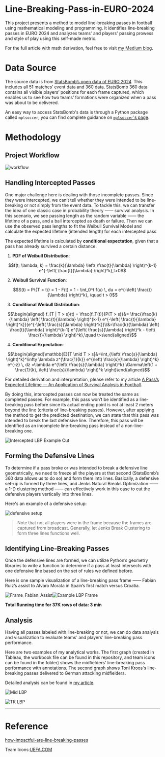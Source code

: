 # Line-Breaking-Pass-in-EURO-2024
This project presents a method to model line-breaking passes in football using mathematical modeling and programming. It identifies line-breaking passes in EURO 2024 and analyzes teams' and players' passing prowess and style of play using this self-made metric.

For the full article with math derivation, feel free to visit [my Medium blog](https://medium.com/@WeiranLin/decoding-line-breaking-passes-in-euro-2024-806d8ac26882).

# Data Source
The source data is from [StatsBomb’s open data of EURO 2024](https://github.com/statsbomb/open-data). This includes all 51 matches’ event data and 360 data. StatsBomb 360 data contains all visible players’ positions for each frame captured, which enables us to see how two teams’ formations were organized when a pass was about to be delivered.

An easy way to access StatsBomb's data is through a Python package called `mplsoccer`, you can find complete guidance on [`mplsoccer`'s page](https://mplsoccer.readthedocs.io/en/latest/index.html).

# Methodology

## Project Workflow

![workflow](./Images/workflow.png)

## Handling Intercepted Passes

One major challenge here is dealing with those incomplete passes. Since they were intercepted, we can’t tell whether they were intended to be line-breaking or not simply from the event data. To tackle this, we can transfer the idea of one classic case in probability theory —— survival analysis. In this scenario, we see passing length as the random variable —— the lifetime of a pass, and a ball intercepted as death or failure. Then we can use the observed pass lengths to fit the Weibull Survival Model and calculate the expected lifetime (intended length) for each intercepted pass.

The expected lifetime is calculated by **conditional expectation**, given that a pass has already survived a certain distance.

1. **PDF of Weibull Distribution**:
```math
f(t; \lambda, k) = \frac{k}{\lambda} \left( \frac{t}{\lambda} \right)^{k-1} e^{-\left( \frac{t}{\lambda} \right)^k},t>0
```

2. **Weibull Survival Function**:
```math
S(t) = P\{T > t\} = 1 - F(t) = 1 - \int_0^t f(u) \, du = e^{-\left( \frac{t}{\lambda} \right)^k}, \quad t > 0
```

3. **Conditional Weibull Distribution**:
```math
\begin{aligned} f_{T | T > s}(t) = \frac{f_T(t)}{P(T > s)}&= \frac{\frac{k}{\lambda} \left( \frac{t}{\lambda} \right)^{k-1} e^{-\left( \frac{t}{\lambda} \right)^k}}{e^{-\left( \frac{s}{\lambda} \right)^k}}\\&=\frac{k}{\lambda} \left( \frac{t}{\lambda} \right)^{k-1} e^{\left( \frac{s}{\lambda} \right)^k - \left( \frac{t}{\lambda} \right)^k},\quad t>s\end{aligned}
```

4. **Conditional Expectation**:
```math
\begin{aligned}\mathbb{E}[T \mid T > s]&=\int_{\left( \frac{s}{\lambda} \right)^k}^\infty \lambda z^{\frac{1}{k}} e^{\left( \frac{s}{\lambda} \right)^k} e^{-z} \, dz =\lambda e^{\left( \frac{s}{\lambda} \right)^k} \Gamma\left(1 + \frac{1}{k}, \left( \frac{s}{\lambda} \right)^k \right)\end{aligned}
```
For detailed derivation and interpretation, please refer to my article [A Pass’s Expected Lifetime — An Application of Survival Analysis in Football](https://medium.com/@WeiranLin/a-passs-expected-lifetime-an-application-of-survival-analysis-in-football-1d4af36edca9).

By doing this, intercepted passes can now be treated the same as completed passes. For example, this pass won’t be identified as a line-breaking pass before since its actual ending point is not at least 2 meters beyond the line (criteria of line-breaking passes). However, after applying the method to get the predicted destination, we can state that this pass was intended to break the last defensive line. Therefore, this pass will be identified as an incomplete line-breaking pass instead of a non-line-breaking one.

![Intercepted LBP Example Cut](./Images/Intercepted-LBP-Example-Logo.png)

## Forming the Defensive Lines

To determine if a pass broke or was intended to break a defensive line geometrically, we need to freeze all the players at that second (StatsBomb’s 360 data allows us to do so) and form them into lines. Basically, a defensive set-up is formed by three lines, and Jenks Natural Breaks Optimization —— a 1-D clustering method —— can effectively work in this case to cut the defensive players vertically into three lines.

Here's an example of a defensive setup:

![defensive setup](./Images/Kickoff-DefLine-Logo.png)

> Note that not all players were in the frame because the frames are captured from broadcast. Generally, let Jenks Break Clustering to form three lines functions well.

## Identifying Line-Breaking Passes

Once the defensive lines are formed, we can utilize Python’s geometry libraries to write a function to determine if a pass at least intersects with one defensive line based on the set of rules we defined before. 

Here is one sample visualization of a line-breaking pass frame —— Fabian Ruiz’s assist to Alvaro Morata in Spain’s first match versus Croatia.

![Frame_Fabian_Assist](./Images/Frame-Fabian-Assist.png)![Example LBP Frame](./Images/Example-LBP-Frame-Logo.png)

**Total Running time for 37K rows of data: 3 min**

## Analysis

Having all passes labeled with line-breaking or not, we can do data analysis and visualization to evaluate teams' and players' line-breaking pass performance.

Here are two examples of my analytical works. The first graph (created in Tableau, the workbook file can be found in this repository, and team icons can be found in the folder) shows the midfielders' line-breaking pass performance with annotations. The second graph shows Toni Kroos's line-breaking passes delivered to German attacking midfielders.

Detailed analysis can be found in [my article](https://medium.com/@WeiranLin/decoding-line-breaking-passes-in-euro-2024-806d8ac26882).

![Mid LBP](./Images/Mid-LBP-Annotated-Logo.png)

![TK LBP](./Images/TK-LBP-Logo.png)

-----------------------------------------------------------------------------
# Reference
[how-impactful-are-line-breaking-passes](https://www.statsperform.com/resource/how-impactful-are-line-breaking-passes/)

Team Icons:[UEFA.COM](https://www.uefa.com/euro2024/teams/)
